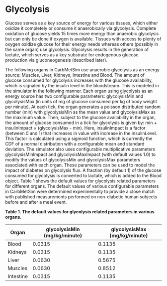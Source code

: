 # Glycolysis

Glucose serves as a key source of energy for various tissues, which either oxidize it completely or consume it anaerobically via glycolysis. Complete oxidation of glucose yields 15 times more energy than anaerobic glycolysis but can only be done if oxygen is available. Tissues with access to plenty of oxygen oxidize glucose for their energy needs whereas others (possibly in the same organ) use glycolysis. Glycolysis results in the generation of lactate, which serves as a key substrate for endogenous glucose production via gluconeogenesis (described later).

The following organs in CarbMetSim use anaerobic glycolysis as an energy source: Muscles, Liver, Kidneys, Intestine and Blood. The amount of glucose consumed for glycolysis increases with the glucose availability, which is signaled by the insulin level in the bloodstream. This is modeled in the simulator in the following manner. Each organ using glycolysis as an energy source has two configurable parameters: glycolysisMin and glycolysisMax (in units of mg of glucose consumed per kg of body weight per minute). At each tick, the organ generates a poisson distributed random number (min) with glycolysisMin as the mean value and glycolysisMax as the maximum value. Then, subject to the glucose availability in the organ, the amount of glucose consumed in a tick for glycolysis is given by: min + insulinImpact × (glycolysisMax - min). Here, insulinImpact is a factor (between 0 and 1) that increases in value with increase in the insulinLevel. This factor is calculated using a sigmoid function, which is currently the CDF of a normal distribution with a configurable mean and standard deviation. The simulator also uses configurable multiplicative parameters glycolysisMinImpact and glycolysisMaxImpact (with default values 1.0) to modify the values of glycolysisMin and glycolysisMax parameters associated with each organ. These parameters can be used to model the impact of diabetes on glycolysis flux. A fraction (by default 1) of the glucose consumed for glycolysis is converted to lactate, which is added to the Blood object. Table 1 shows the default values for glycolysis related parameters for different organs. The default values of various configurable parameters in CarbMetSim were determined experimentally to provide a close match with published measurements performed on non-diabetic human subjects before and after a meal event.

**Table 1. The default values for glycolysis related parameters in various organs.**

| Organ     | glycolysisMin (mg/kg/minute) | glycolysisMax (mg/kg/minute) |
| --------- | ---------------------------- | ---------------------------- |
| Blood     | 0.0315                       | 0.1135                       |
| Kidneys   | 0.0315                       | 0.1135                       |
| Liver     | 0.0630                       | 0.5675                       |
| Muscles   | 0.0630                       | 0.8512                       |
| Intestine | 0.0315                       | 0.1135                       |



